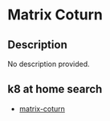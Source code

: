 # Matrix Coturn

## Description

No description provided.

## k8 at home search

- [matrix-coturn](https://nanne.dev/k8s-at-home-search/#/matrix-coturn)
